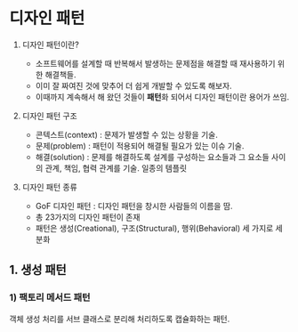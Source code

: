 
# 디자인 패턴

1. 디자인 패턴이란?

    - 소프트웨어를 설계할 때 반복해서 발생하는 문제점을 해결할 때 재사용하기 위한 해결책들.
    - 이미 잘 짜여진 것에 맞추어 더 쉽게 개발할 수 있도록 해보자.
    - 이때까지 계속해서 해 왔던 것들이 **패턴**화 되어서 디자인 패턴이란 용어가 쓰임.

2. 디자인 패턴 구조

    - 콘텍스트(context) : 문제가 발생할 수 있는 상황을 기술.
    - 문제(problem) : 패턴이 적용되어 해결될 필요가 있는 이슈 기술.
    - 해결(solution) : 문제를 해결하도록 설계를 구성하는 요소들과 그 요소들 사이의 관계, 책임, 협력 관계를 기술. 일종의 템플릿

3. 디자인 패턴 종류

    - GoF 디자인 패턴 : 디자인 패턴을 창시한 사람들의 이름을 땀.
    - 총 23가지의 디자인 패턴이 존재
    - 패턴은 생성(Creational), 구조(Structural), 행위(Behavioral) 세 가지로 세분화

## 1. 생성 패턴

### 1) 팩토리 메서드 패턴

객체 생성 처리를 서브 클래스로 분리해 처리하도록 캡슐화하는 패턴.



